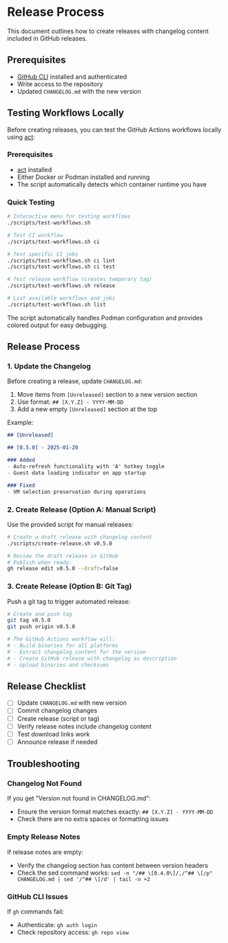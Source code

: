 # Release Process

This document outlines how to create releases with changelog content included in GitHub releases.

## Prerequisites

- [GitHub CLI](https://cli.github.com/) installed and authenticated
- Write access to the repository
- Updated `CHANGELOG.md` with the new version

## Testing Workflows Locally

Before creating releases, you can test the GitHub Actions workflows locally using [act](https://github.com/nektos/act):

### Prerequisites
- [act](https://github.com/nektos/act) installed
- Either Docker or Podman installed and running
- The script automatically detects which container runtime you have

### Quick Testing
```bash
# Interactive menu for testing workflows
./scripts/test-workflows.sh

# Test CI workflow
./scripts/test-workflows.sh ci

# Test specific CI jobs
./scripts/test-workflows.sh ci lint
./scripts/test-workflows.sh ci test

# Test release workflow (creates temporary tag)
./scripts/test-workflows.sh release

# List available workflows and jobs
./scripts/test-workflows.sh list
```

The script automatically handles Podman configuration and provides colored output for easy debugging.

## Release Process

### 1. Update the Changelog

Before creating a release, update `CHANGELOG.md`:

1. Move items from `[Unreleased]` section to a new version section
2. Use format: `## [X.Y.Z] - YYYY-MM-DD`
3. Add a new empty `[Unreleased]` section at the top

Example:
```markdown
## [Unreleased]

## [0.5.0] - 2025-01-20

### Added
- Auto-refresh functionality with 'A' hotkey toggle
- Guest data loading indicator on app startup

### Fixed
- VM selection preservation during operations
```

### 2. Create Release (Option A: Manual Script)

Use the provided script for manual releases:

```bash
# Create a draft release with changelog content
./scripts/create-release.sh v0.5.0

# Review the draft release in GitHub
# Publish when ready:
gh release edit v0.5.0 --draft=false
```

### 3. Create Release (Option B: Git Tag)

Push a git tag to trigger automated release:

```bash
# Create and push tag
git tag v0.5.0
git push origin v0.5.0

# The GitHub Actions workflow will:
# - Build binaries for all platforms
# - Extract changelog content for the version
# - Create GitHub release with changelog as description
# - Upload binaries and checksums
```

## Release Checklist

- [ ] Update `CHANGELOG.md` with new version
- [ ] Commit changelog changes
- [ ] Create release (script or tag)
- [ ] Verify release notes include changelog content
- [ ] Test download links work
- [ ] Announce release if needed

## Troubleshooting

### Changelog Not Found
If you get "Version not found in CHANGELOG.md":
- Ensure the version format matches exactly: `## [X.Y.Z] - YYYY-MM-DD`
- Check there are no extra spaces or formatting issues

### Empty Release Notes
If release notes are empty:
- Verify the changelog section has content between version headers
- Check the sed command works: `sed -n "/## \[0.4.0\]/,/^## \[/p" CHANGELOG.md | sed '/^## \[/d' | tail -n +2`

### GitHub CLI Issues
If `gh` commands fail:
- Authenticate: `gh auth login`
- Check repository access: `gh repo view` 